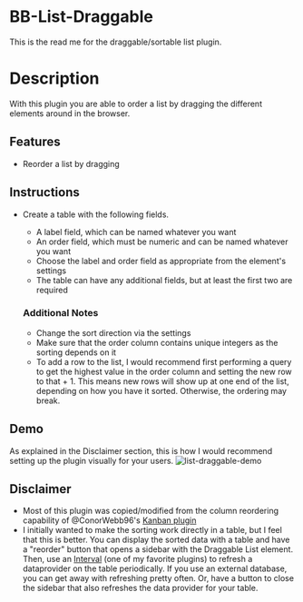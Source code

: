 # BB-List-Draggable
This is the read me for the draggable/sortable list plugin.

# Description
With this plugin you are able to order a list by dragging the different elements around in the browser.

## Features
* Reorder a list by dragging

## Instructions
* Create a table with the following fields.
    * A label field, which can be named whatever you want
    * An order field, which must be numeric and can be named whatever you want
    * Choose the label and order field as appropriate from the element's settings
    * The table can have any additional fields, but at least the first two are required

    ### Additional Notes
    * Change the sort direction via the settings
    * Make sure that the order column contains unique integers as the sorting depends on it
    * To add a row to the list, I would recommend first performing a query to get the highest value in the order column and setting the new row to that + 1. This means new rows will show up at one end of the list, depending on how you have it sorted. Otherwise, the ordering may break.

## Demo
As explained in the Disclaimer section, this is how I would recommend setting up the plugin visually for your users.
![list-draggable-demo](https://github.com/R2bEEaton/bb-kanban-draggable/assets/34921506/54985b26-7b91-4b18-8f24-4f8fe4e38292)

## Disclaimer
* Most of this plugin was copied/modified from the column reordering capability of @ConorWebb96's [Kanban plugin](https://github.com/ConorWebb96/bb-kanban-draggable/blob/main/src/components/ColumnsSort.svelte)
* I initially wanted to make the sorting work directly in a table, but I feel that this is better. You can display the sorted data with a table and have a "reorder" button that opens a sidebar with the Draggable List element. Then, use an [Interval](https://github.com/MartinPicc/budibase-interval-plugin) (one of my favorite plugins) to refresh a dataprovider on the table periodically. If you use an external database, you can get away with refreshing pretty often. Or, have a button to close the sidebar that also refreshes the data provider for your table.
